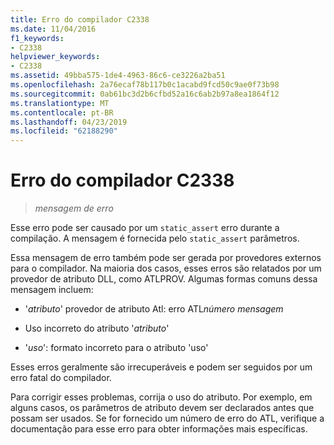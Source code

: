 ```yaml
---
title: Erro do compilador C2338
ms.date: 11/04/2016
f1_keywords:
- C2338
helpviewer_keywords:
- C2338
ms.assetid: 49bba575-1de4-4963-86c6-ce3226a2ba51
ms.openlocfilehash: 2a76ecaf78b117b0c1acabd9fcd50c9ae0f73b98
ms.sourcegitcommit: 0ab61bc3d2b6cfbd52a16c6ab2b97a8ea1864f12
ms.translationtype: MT
ms.contentlocale: pt-BR
ms.lasthandoff: 04/23/2019
ms.locfileid: "62188290"
---
```

# <a name="compiler-error-c2338"></a>Erro do compilador C2338

> *mensagem de erro*

Esse erro pode ser causado por um `static_assert` erro durante a compilação. A mensagem é fornecida pelo `static_assert` parâmetros.

Essa mensagem de erro também pode ser gerada por provedores externos para o compilador. Na maioria dos casos, esses erros são relatados por um provedor de atributo DLL, como ATLPROV. Algumas formas comuns dessa mensagem incluem:

- '*atributo*' provedor de atributo Atl: erro ATL*número* *mensagem*

- Uso incorreto do atributo '*atributo*'

- '*uso*': formato incorreto para o atributo 'uso'

Esses erros geralmente são irrecuperáveis e podem ser seguidos por um erro fatal do compilador.

Para corrigir esses problemas, corrija o uso do atributo. Por exemplo, em alguns casos, os parâmetros de atributo devem ser declarados antes que possam ser usados. Se for fornecido um número de erro do ATL, verifique a documentação para esse erro para obter informações mais específicas.
